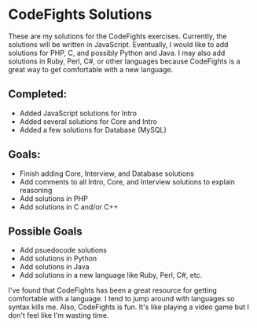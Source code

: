 # CodeFights Solutions

These are my solutions for the CodeFights exercises. Currently, the solutions will be written in JavaScript. Eventually, I would like to add solutions for PHP, C, and possibly Python and Java. I may also add solutions in Ruby, Perl, C#, or other languages because CodeFights is a great way to get comfortable with a new language.

## Completed:
 - Added JavaScript solutions for Intro
 - Added several solutions for Core and Intro
 - Added a few solutions for Database (MySQL)

## Goals:
 - Finish adding Core, Interview, and Database solutions
 - Add comments to all Intro, Core, and Interview solutions to explain reasoning
 - Add solutions in PHP
 - Add solutions in C and/or C++
 
 ## Possible Goals
 - Add psuedocode solutions
 - Add solutions in Python
 - Add solutions in Java
 - Add solutions in a new language like Ruby, Perl, C#, etc.
 
I've found that CodeFights has been a great resource for getting comfortable with a language. I tend to jump around with languages so syntax kills me. Also, CodeFights is fun. It's like playing a video game but I don't feel like I'm wasting time.
